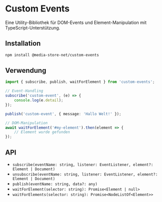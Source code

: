 # Custom Events

Eine Utility-Bibliothek für DOM-Events und Element-Manipulation mit TypeScript-Unterstützung.

## Installation

```bash
npm install @media-store-net/custom-events
```

## Verwendung

```typescript
import { subscribe, publish, waitForElement } from 'custom-events';

// Event-Handling
subscribe('custom-event', (e) => {
    console.log(e.detail);
});

publish('custom-event', { message: 'Hallo Welt!' });

// DOM-Manipulation
await waitForElement('#my-element').then(element => {
    // Element wurde gefunden
});
```

## API

- `subscribe(eventName: string, listener: EventListener, element?: Element | Document)`
- `unsubscribe(eventName: string, listener: EventListener, element?: Element | Document)`
- `publish(eventName: string, data?: any)`
- `waitForElement(selector: string): Promise<Element | null>`
- `waitForElements(selector: string): Promise<NodeListOf<Element>>`
